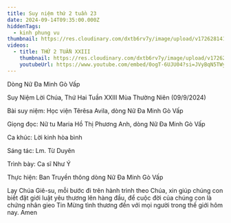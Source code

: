 ```yaml
---
title: Suy niệm thứ 2 tuần 23
date: 2024-09-14T09:35:00.000Z
hiddenTags:
  - kinh phung vu
thumbnail: https://res.cloudinary.com/dxtb6rv7y/image/upload/v1726281419/thu_hai_tuan_23_bgs2gg.jpg
videos:
  - title: THỨ 2 TUẦN XXIII
    thumbnail: https://res.cloudinary.com/dxtb6rv7y/image/upload/v1726281419/thu_hai_tuan_23_bgs2gg.jpg
    youtubeUrl: https://www.youtube.com/embed/0ogT-6UJU04?si=JVyBqN5TWy8GpecH
---
```

Dòng Nữ Đa Minh Gò Vấp  

Suy Niệm Lời Chúa, Thứ Hai Tuần XXIII Mùa Thường Niên (09/9/2024)

Bài suy niệm: Học viện Têrêsa Avila, dòng Nữ Đa Minh Gò Vấp

Giọng đọc: Nữ tu Maria Hồ Thị Phương Anh, dòng Nữ Đa Minh Gò Vấp

Ca khúc: Lời kinh hòa bình

Sáng tác: Lm. Từ Duyên

Trình bày: Ca sĩ Như Ý

Thực hiện: Ban Truyền thông dòng Nữ Đa Minh Gò Vấp



Lạy Chúa Giê-su, mỗi bước đi trên hành trình theo Chúa, xin giúp chúng con biết đặt giới luật yêu thương lên hàng đầu, để cuộc đời của chúng con là chứng nhân gieo Tin Mừng tình thương đến với mọi người trong thế giới hôm nay. Amen
